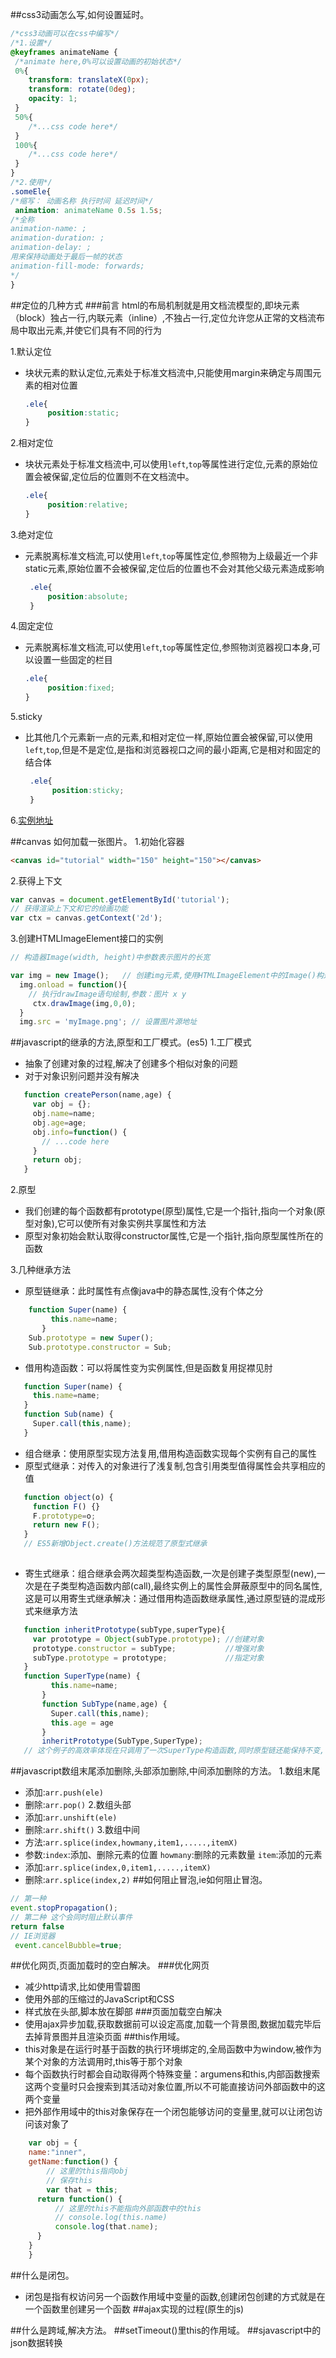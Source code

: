 ##css3动画怎么写,如何设置延时。
```css
/*css3动画可以在css中编写*/
/*1.设置*/
@keyframes animateName {
 /*animate here,0%可以设置动画的初始状态*/
 0%{
    transform: translateX(0px);
    transform: rotate(0deg);
    opacity: 1;
 }
 50%{
    /*...css code here*/
 }
 100%{
    /*...css code here*/
 }
}
/*2.使用*/
.someEle{
/*缩写： 动画名称 执行时间 延迟时间*/
 animation: animateName 0.5s 1.5s;
/*全称
animation-name: ;
animation-duration: ;
animation-delay: ;
用来保持动画处于最后一帧的状态
animation-fill-mode: forwards;
*/
}
```

##定位的几种方式
###前言
html的布局机制就是用文档流模型的,即块元素（block）独占一行,内联元素（inline）,不独占一行,定位允许您从正常的文档流布局中取出元素,并使它们具有不同的行为

1.默认定位
 - 块状元素的默认定位,元素处于标准文档流中,只能使用margin来确定与周围元素的相对位置
   ```css
   .ele{
        position:static;
   }
   ```
2.相对定位
 - 块状元素处于标准文档流中,可以使用`left`,`top`等属性进行定位,元素的原始位置会被保留,定位后的位置则不在文档流中。
   ```css
   .ele{
        position:relative;
   }
   ```
 3.绝对定位
  - 元素脱离标准文档流,可以使用`left`,`top`等属性定位,参照物为上级最近一个非static元素,原始位置不会被保留,定位后的位置也不会对其他父级元素造成影响
    ```css
     .ele{
         position:absolute;
     }
    ```
 4.固定定位
   - 元素脱离标准文档流,可以使用`left`,`top`等属性定位,参照物浏览器视口本身,可以设置一些固定的栏目
     ```css
     .ele{
          position:fixed;
     }
     ```
 5.sticky
  - 比其他几个元素新一点的元素,和相对定位一样,原始位置会被保留,可以使用`left`,`top`,但是不是定位,是指和浏览器视口之间的最小距离,它是相对和固定的结合体
    ```css
     .ele{
          position:sticky;
     }
    ```
 6.[实例地址](https://developer.mozilla.org/zh-CN/docs/Web/CSS/position#Sticky_positioning)

##canvas 如何加载一张图片。
1.初始化容器
```html
<canvas id="tutorial" width="150" height="150"></canvas>
```
2.获得上下文
```js
var canvas = document.getElementById('tutorial');
// 获得渲染上下文和它的绘画功能
var ctx = canvas.getContext('2d');
```
3.创建HTMLImageElement接口的实例
```javascript
// 构造器Image(width, height)中参数表示图片的长宽

var img = new Image();   // 创建img元素,使用HTMLImageElement中的Image()构造器
  img.onload = function(){
    // 执行drawImage语句绘制,参数：图片 x y
     ctx.drawImage(img,0,0);
  }
  img.src = 'myImage.png'; // 设置图片源地址
```

##javascript的继承的方法,原型和工厂模式。(es5)
1.工厂模式
 - 抽象了创建对象的过程,解决了创建多个相似对象的问题
 - 对于对象识别问题并没有解决
 ```javascript
    function createPerson(name,age) {
      var obj = {};
      obj.name=name;
      obj.age=age;
      obj.info=function() {
        // ...code here
      }
      return obj;
    }
 ```
2.原型
 - 我们创建的每个函数都有prototype(原型)属性,它是一个指针,指向一个对象(原型对象),它可以使所有对象实例共享属性和方法
 - 原型对象初始会默认取得constructor属性,它是一个指针,指向原型属性所在的函数
 
3.几种继承方法
 - 原型链继承：此时属性有点像java中的静态属性,没有个体之分
 ```javascript
     function Super(name) {
          this.name=name;
        }
     Sub.prototype = new Super();
     Sub.prototype.constructor = Sub;
 ```
 - 借用构造函数：可以将属性变为实例属性,但是函数复用捉襟见肘
 ```javascript
    function Super(name) {
      this.name=name;
    }
    function Sub(name) {
      Super.call(this,name);
    }
 ```
 - 组合继承：使用原型实现方法复用,借用构造函数实现每个实例有自己的属性
 - 原型式继承：对传入的对象进行了浅复制,包含引用类型值得属性会共享相应的值
 ```javascript
    function object(o) {
      function F() {}
      F.prototype=o;
      return new F();
    }
    // ES5新增Object.create()方法规范了原型式继承
    
 ```
 - 寄生式继承：组合继承会两次超类型构造函数,一次是创建子类型原型(new),一次是在子类型构造函数内部(call),最终实例上的属性会屏蔽原型中的同名属性,这是可以用寄生式继承解决：通过借用构造函数继承属性,通过原型链的混成形式来继承方法
 ```javascript
    function inheritPrototype(subType,superType){
      var prototype = Object(subType.prototype); //创建对象
      prototype.constructor = subType;           //增强对象
      subType.prototype = prototype;             //指定对象
    }   
    function SuperType(name) {
          this.name=name;
        }
        function SubType(name,age) {
          Super.call(this,name);
          this.age = age
        }
        inheritPrototype(SubType,SuperType);
    // 这个例子的高效率体现在只调用了一次SuperType构造函数,同时原型链还能保持不变,可以正常的使用instanceof呵呵isPrototypeOf()
 ```
##javascript数组末尾添加删除,头部添加删除,中间添加删除的方法。
1.数组末尾
 - 添加:`arr.push(ele)`
 - 删除:`arr.pop()`
2.数组头部
 - 添加:`arr.unshift(ele)`
 - 删除:`arr.shift()`
3.数组中间
 - 方法:`arr.splice(index,howmany,item1,.....,itemX)`
 - 参数:`index`:添加、删除元素的位置 `howmany`:删除的元素数量 `item`:添加的元素
 - 添加:`arr.splice(index,0,item1,.....,itemX)`
 - 删除:`arr.splice(index,2)`
##如何阻止冒泡,ie如何阻止冒泡。
```javascript
// 第一种
event.stopPropagation();
// 第二种 这个会同时阻止默认事件
return false
// IE浏览器
 event.cancelBubble=true;
```
##优化网页,页面加载时的空白解决。
###优化网页
- 减少http请求,比如使用雪碧图
- 使用外部的压缩过的JavaScript和CSS
- 样式放在头部,脚本放在脚部
###页面加载空白解决
- 使用ajax异步加载,获取数据前可以设定高度,加载一个背景图,数据加载完毕后去掉背景图并且渲染页面
##this作用域。
- this对象是在运行时基于函数的执行环境绑定的,全局函数中为window,被作为某个对象的方法调用时,this等于那个对象
- 每个函数执行时都会自动取得两个特殊变量：argumens和this,内部函数搜索这两个变量时只会搜索到其活动对象位置,所以不可能直接访问外部函数中的这两个变量
- 把外部作用域中的this对象保存在一个闭包能够访问的变量里,就可以让闭包访问该对象了
```javascript
    var obj = {
    name:"inner",
    getName:function() {
        // 这里的this指向obj
        // 保存this
        var that = this;
      return function() {
          // 这里的this不能指向外部函数中的this
          // console.log(this.name)
          console.log(that.name);
      }
    }
    }
```
  
##什么是闭包。
- 闭包是指有权访问另一个函数作用域中变量的函数,创建闭包创建的方式就是在一个函数里创建另一个函数
##ajax实现的过程(原生的js)

##什么是跨域,解决方法。
##setTimeout()里this的作用域。
##sjavascript中的json数据转换
